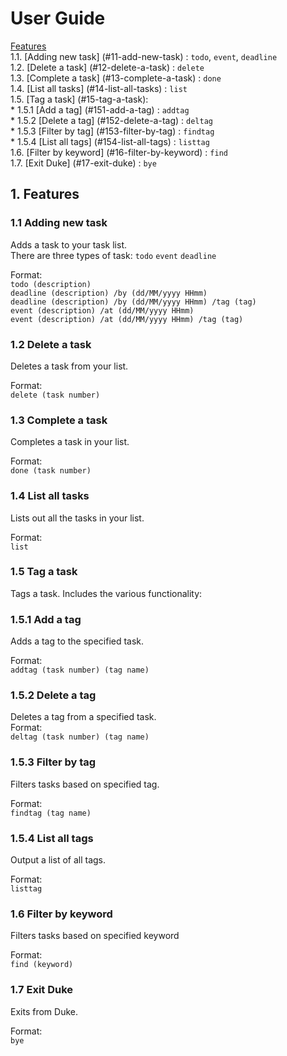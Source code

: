 # User Guide
[Features](#1-features)  
    1.1. [Adding new task] (#11-add-new-task) : `todo`, `event`, `deadline` <br/>
    1.2. [Delete a task] (#12-delete-a-task) : `delete` <br/>
    1.3. [Complete a task] (#13-complete-a-task) : `done` <br/>
    1.4. [List all tasks] (#14-list-all-tasks) : `list` <br/>
    1.5. [Tag a task] (#15-tag-a-task): <br/>
        * 1.5.1 [Add a tag] (#151-add-a-tag) : `addtag` <br/>
        * 1.5.2 [Delete a tag] (#152-delete-a-tag) : `deltag` <br/>
        * 1.5.3 [Filter by tag] (#153-filter-by-tag) : `findtag` <br/>
        * 1.5.4 [List all tags] (#154-list-all-tags) : `listtag` <br/>
    1.6. [Filter by keyword] (#16-filter-by-keyword) : `find` <br/>
    1.7. [Exit Duke] (#17-exit-duke) : `bye` <br/>


## 1. Features

### 1.1 Adding new task
Adds a task to your task list. <br/>
There are three types of task: `todo` `event` `deadline` <br/>

Format: <br/>
`todo (description)`<br/> 
`deadline (description) /by (dd/MM/yyyy HHmm)`<br/>
`deadline (description) /by (dd/MM/yyyy HHmm) /tag (tag)`<br/>
`event (description) /at (dd/MM/yyyy HHmm)`<br/>
`event (description) /at (dd/MM/yyyy HHmm) /tag (tag)`<br/>


### 1.2 Delete a task

Deletes a task from your list. <br/>

Format: <br/>
`delete (task number)`


### 1.3 Complete a task
Completes a task in your list. <br/>

Format:<br/>
`done (task number)`


###  1.4 List all tasks
Lists out all the tasks in your list. <br/>

Format: <br/>
`list`


### 1.5 Tag a task
Tags a task. Includes the various functionality: <br/>

### 1.5.1 Add a tag
Adds a tag to the specified task. <br/>

Format: <br/>
 `addtag (task number) (tag name)`


### 1.5.2 Delete a tag
Deletes a tag from a specified task. <br/>
Format: <br/>
 `deltag (task number) (tag name)`


### 1.5.3 Filter by tag 
Filters tasks based on specified tag. <br/>

Format: <br/>
`findtag (tag name)`


### 1.5.4 List all tags
Output a list of all tags. <br/>

Format: <br/>
`listtag`

### 1.6 Filter by keyword
Filters tasks based on specified keyword <br/>

Format: <br/>
`find (keyword)`


### 1.7 Exit Duke
Exits from Duke. <br/>

Format: <br/>
`bye`



